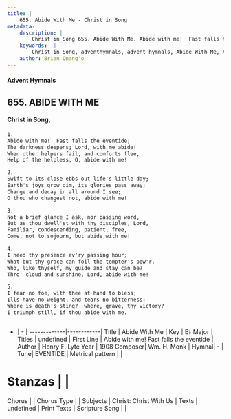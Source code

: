 ```yaml
---
title: |
    655. Abide With Me - Christ in Song
metadata:
    description: |
        Christ in Song 655. Abide With Me. Abide with me!  Fast falls the eventide; The darkness deepens; Lord, with me abide! When other helpers fail, and comforts flee, Help of the helpless, O, abide with me!
    keywords:  |
        Christ in Song, adventhymnals, advent hymnals, Abide With Me, Abide with me!  Fast falls the eventide. 
    author: Brian Onang'o
---
```


#### Advent Hymnals
## 655. ABIDE WITH ME
####  Christ in Song,

```txt
1.
Abide with me!  Fast falls the eventide;
The darkness deepens; Lord, with me abide!
When other helpers fail, and comforts flee,
Help of the helpless, O, abide with me!

2.
Swift to its close ebbs out life's little day;
Earth's joys grow dim, its glories pass away;
Change and decay in all around I see;
O thou who changest not, abide with me!

3.
Not a brief glance I ask, nor passing word,
But as thou dwell'st with thy disciples, Lord,
Familiar, condescending, patient, free,
Come, not to sojourn, but abide with me!

4.
I need thy presence ev'ry passing hour;
What but thy grace can foil the tempter's pow'r.
Who, like thyself, my guide and stay can be?
Thro' cloud and sunshine, Lord, abide with me!

5.
I fear no foe, with thee at hand to bless;
Ills have no weight, and tears no bitterness;
Where is death's sting?  where, grave, thy victory?
I triumph still, if thou abide with me.



```

- |   -  |
-------------|------------|
Title | Abide With Me |
Key | E♭ Major |
Titles | undefined |
First Line | Abide with me!  Fast falls the eventide |
Author | Henry F. Lyte
Year | 1908
Composer| Wm. H. Monk |
Hymnal|  - |
Tune| EVENTIDE |
Metrical pattern | |
# Stanzas |  |
Chorus |  |
Chorus Type |  |
Subjects | Christ: Christ With Us |
Texts | undefined |
Print Texts | 
Scripture Song |  |
    
